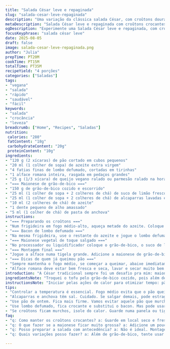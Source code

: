 ```yaml
---
title: "Salada César leve e repaginada"
slug: "salada-cesar-leve-repaginada"
description: "Uma variação da clássica salada César, com croûtons dourados no ponto, lombo defumado fingindo ser bacon, e uma maionese de grão-de-bico no lugar do tofu. Retirei lactose e ovos, troquei o queijo parmesão por um toque de queijo vegano ralado, ou Ralado na hora para a textura e menos sal. O molho cítrico, com alcaparras e pasta de anchova, traz aquele punch clássico, mas com frescor e leveza. Segue tempo aproximado, textura, aroma e dicas para evitar erro comum na crocância dos croûtons e no sabor do casamento entre alho e anchova. A dica é observar sinais de cor e cheiro, e não hora certa no relógio. Deixei tudo prático, pra testar num almoço ou jantar rápido."
metaDescription: "Salada César leve e repaginada com croûtons crocantes e maionese de grão-de-bico; leveza e sabor na sua refeição."
ogDescription: "Experimente uma Salada César leve e repaginada, com croûtons dorados e maionese de grão-de-bico. Sabor surpreendente e frescor."
focusKeyphrase: "salada césar leve"
date: 2025-08-05
draft: false
image: salada-cesar-leve-repaginada.png
author: "Julia"
prepTime: PT20M
cookTime: PT15M
totalTime: PT35M
recipeYield: "4 porções"
categories: ["Saladas"]
tags:
- "vegana"
- "salada"
- "rápido"
- "saudável"
- "fácil"
keywords:
- "salada"
- "crocância"
- "leveza"
breadcrumb: ["Home", "Recipes", "Saladas"]
nutrition: 
 calories: "280"
 fatContent: "18g"
 carbohydrateContent: "20g"
 proteinContent: "10g"
ingredients:
- "120 g (2 xícaras) de pão cortado em cubos pequenos"
- "20 ml (1 colher de sopa) de azeite extra virgem"
- "4 fatias finas de lombo defumado, cortadas em tirinhas"
- "1 alface romana inteira, rasgada em pedaços grandes"
- "25 g (1/3 xícara) de queijo vegano ralado ou parmesão ralado na hora"
- "=== Maionese de grão-de-bico ==="
- "150 g de grão-de-bico cozido e escorrido"
- "25 ml (1 colher de sopa + 2 colheres de chá) de suco de limão fresco"
- "25 ml (1 colher de sopa + 2 colheres de chá) de alcaparras lavadas e picadas finamente"
- "10 ml (2 colheres de chá) de azeite"
- "1 dente pequeno de alho amassado"
- "5 ml (1 colher de chá) de pasta de anchova"
instructions:
- "=== Preparando os croûtons ==="
- "Num frigideira em fogo médio-alto, aqueça metade do azeite. Coloque o pão e mexa frequentemente. Atenção ao som que muda de estalinho para um crepitar mais baixo e constante – é sinal dos cubos começando a dourar sem queimar. Vire os cubos para que fiquem dourados de todos os lados, isso leva uns 7 a 8 minutos. Reserve num papel absorvente para não continuarem a absorver óleo e perder crocância."
- "=== Bacon de lombo defumado ==="
- "Na mesma frigideira, use o restante do azeite e jogue o lombo defumado em tirinhas. Ele deve ficar crocante rápido, em uns 5 minutos, mexendo sempre para não ressecar demais e ficar duro. O aroma defumado vai encher a cozinha – ponto para tirar do fogo. Escorra em papel absorvente para eliminar o excesso de gordura e reserve."
- "=== Maionese vegetal de toque salgado ==="
- "No processador ou liquidificador coloque o grão-de-bico, o suco de limão, as alcaparras, o azeite, o alho e a pasta de anchova. Pulse várias vezes para integrar. Raspe as laterais com espátula para homogenizar. Deve ficar um creme levemente espesso, com textura ligeiramente granulada. Acerte sal e pimenta a gosto - cuidado com o sal pois a alcaparra e o anchova já são salgados. Pode adicionar um pouco de água ou azeite para ajustar a cremosidade, se estiver muito firme."
- "=== Montagem final ==="
- "Jogue a alface numa tigela grande. Adicione a maionese de grão-de-bico e misture com as mãos para envolver sem amassar as folhas. Deve ficar uma camada uniforme, leve e brilhante. Polvilhe os croûtons dourados, o lombo crocante e o queijo vegano ou parmesão ralado por cima. Sirva na hora para manter os crocantes intactos."
- "=== Dicas de quem já queimou pão ==="
- "Sempre mantenha o fogo médio, se começar a queimar, abaixe imediatamente e mexa bem. Para o alho da maionese, se deixar muito picado vira pedacinhos que destoam, melhor amassar e bater bem para integrar. Pasta de anchova pode ser trocada por molho inglês com moderação, se não tiver, mas o sabor final muda."
- "Alface romana deve estar bem fresca e seca, lavar e secar muito bem é chave para evitar molho aguado. Para uma variacão bacana, pode adicionar fatias finas de pêra para um toque doce contrastando com o salgado."
introduction: "A César tradicional sempre foi um desafio pra mim: maionese com ovos crus, queijo intenso, pancetta gordurosa. Queria algo leve, experiência pra não perder o punch do molho clássico, mas sem pesar. Então bolei essa adaptação focando num molho feito com grão-de-bico, que dá corpo e cremosidade. E para substituto da pancetta, o lombo defumado entra crocante. Misturar textura crocante, o frescor da alface... o limão na maionese encaixa fácil com os sabores fortes do anchova e alcaparras. Não é a minha primeira tentativa, aprendi que a chave está em controlar o calor ao tostar o pão – crocante, dourado, nunca queimado, sempre al dente. Usar ingredientes naturais, simples, e apresentar uma salada que sacia, mas não cansa."
ingredientsNote: "Troquei o tofu pelo grão-de-bico cozido, pois além de sabor mais neutro, é excelente fonte de proteína e textura semelhante. Ingredientes como a pasta de anchova são fundamentais, mas se faltar pode-se substituir por molho inglês com cuidado. A alface deve estar seca para não diluir o molho. O pão vale ser de dia anterior, fica mais firme para crocantes precisos. Use azeite extra virgem de boa qualidade para sabor e saúde. O queijo vegano é opcional, parmesão tradicional pode ser usado, cuidado com a quantidade para não deixar o prato muito salgado. Para acelerar na falta de processador, um garfo amassador faz milagres no molho, só esfarela mais o grão-de-bico."
instructionsNote: "Iniciar pelas ações de calor para otimizar tempo: pão e lombo defumado na mesma frigideira, aproveitando o sabor residual. Ouvir os sons do pão tostando é a dica número um para o ponto perfeito, evite olhar no relógio, sua audição cozinha melhor que seu cronômetro. No molho, paciência na raspagem das bordas - é o segredo para textura homogênea. Integrar tudo com calma para evitar amassar as folhas, pra que permanecem crocantes. Servir imediatamente porque a umidade do molho ou do ingrediente faz os crocantes murcharem. Saladas como essa são sobre contrastes e equilíbrio, investir numa boa apresentação eleva a experiência."
tips:
- "Controlar a temperatura é essencial. Fogo médio evita que o pão queime. Ter atenção ao som é chave. O crepitar muda com o calor. Ouvir é ouro na cozinha. Cubos de pão devem fazer um barulho diferente quando estão no ponto. Frigideira deve ser ampla para espaço. Se não dourar rápido, ajuste o fogo com calma."
- "Alcaparras e anchova têm sal. Cuidado. Se salgar demais, pode estragar. Azeite de boa qualidade ajuda no sabor. Além disso, faça a maionese por etapas. Pulse e misture. Ajuste a cremosidade com água ou azeite, se necessário. Textura deve ser leve, granulada e homogênea. Não esqueça de raspá-lo bem."
- "Use pão de ontem. Fica mais firme. Vamos evitar aquele pão que murcha fácil. E, sobre a alface, ela precisa estar bem seca. Folhas molhadas fazem o molho engrossar. Experimente adicionar fatias finas de maçã ou pêra. O doce dobra a experiência. Sempre faça testes e ajuste conforme seu gosto."
- "Use lombo defumado, fica crocante e substitui o bacon. Mas pode usar tofu grelhado se preferir. Frigideira deve estar bem quente antes de colocar o lombo. Isso faz diferença na crocância. E tem aroma com certeza, muito importante. Se não tiver lombo, bacon vegano também é uma opção."
- "Se croûtons ficam murchos, isole do calor. Guarde numa panela ou tigela. E sirva imediatamente pra manter a textura. Molho aguado, crocantes murcham. Tente resgatar os croûtons no ar quente do forno por alguns minutos. E nunca deixe a salada pronta por muito tempo antes de servir. A frescura conta."
faq:
- "q: Como manter os croûtons crocantes? a: Guarde em local seco e fresco. Papel toalha absorve umidade. Para renovar a crocância, leve ao forno quente por 5 minutos. Preste atenção. Fogo deve estar no mínimo."
- "q: O que fazer se a maionese ficar muito grossa? a: Adicione um pouco de água ou azeite. Agite novamente no processador. Mesmo um garfo pode funcionar. Vai quebrar tudo mais. Se necessário, ajuste aos poucos."
- "q: Posso preparar a salada com antecedência? a: Não é ideal. Montagem deve ser feita próximo da refeição. Folhas murcham. Isso não dá certo. Molho aguado, não é bom. Reserve croûtons e molho separado até o último momento."
- "q: Quais variações posso fazer? a: Além de grão-de-bico, tente usar lentilhas. Fica incrível. Frutas também são boas. Use maçãs, ou até mesmo uma laranja. Explorar novos sabores garante. O importante é equilibrar doce e salgado."

---
```

